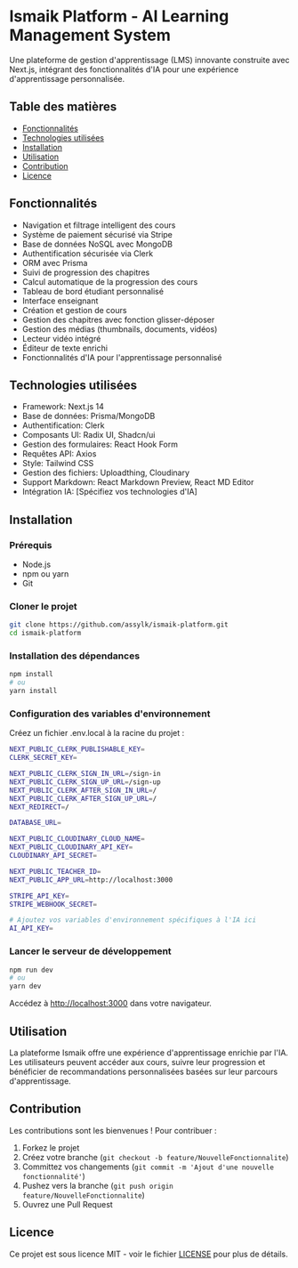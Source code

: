 # Ismaik Platform - AI Learning Management System

Une plateforme de gestion d'apprentissage (LMS) innovante construite avec Next.js, intégrant des fonctionnalités d'IA pour une expérience d'apprentissage personnalisée.

## Table des matières
- [Fonctionnalités](#fonctionnalités)
- [Technologies utilisées](#technologies-utilisées)
- [Installation](#installation)
- [Utilisation](#utilisation)
- [Contribution](#contribution)
- [Licence](#licence)

## Fonctionnalités
- Navigation et filtrage intelligent des cours
- Système de paiement sécurisé via Stripe
- Base de données NoSQL avec MongoDB
- Authentification sécurisée via Clerk
- ORM avec Prisma
- Suivi de progression des chapitres
- Calcul automatique de la progression des cours
- Tableau de bord étudiant personnalisé
- Interface enseignant
- Création et gestion de cours
- Gestion des chapitres avec fonction glisser-déposer
- Gestion des médias (thumbnails, documents, vidéos)
- Lecteur vidéo intégré
- Éditeur de texte enrichi
- Fonctionnalités d'IA pour l'apprentissage personnalisé

## Technologies utilisées
- Framework: Next.js 14
- Base de données: Prisma/MongoDB
- Authentification: Clerk
- Composants UI: Radix UI, Shadcn/ui
- Gestion des formulaires: React Hook Form
- Requêtes API: Axios
- Style: Tailwind CSS
- Gestion des fichiers: Uploadthing, Cloudinary
- Support Markdown: React Markdown Preview, React MD Editor
- Intégration IA: [Spécifiez vos technologies d'IA]

## Installation

### Prérequis
- Node.js
- npm ou yarn
- Git

### Cloner le projet
```bash
git clone https://github.com/assylk/ismaik-platform.git
cd ismaik-platform
```

### Installation des dépendances
```bash
npm install
# ou
yarn install
```

### Configuration des variables d'environnement
Créez un fichier .env.local à la racine du projet :
```bash
NEXT_PUBLIC_CLERK_PUBLISHABLE_KEY=
CLERK_SECRET_KEY=

NEXT_PUBLIC_CLERK_SIGN_IN_URL=/sign-in
NEXT_PUBLIC_CLERK_SIGN_UP_URL=/sign-up
NEXT_PUBLIC_CLERK_AFTER_SIGN_IN_URL=/
NEXT_PUBLIC_CLERK_AFTER_SIGN_UP_URL=/
NEXT_REDIRECT=/

DATABASE_URL=

NEXT_PUBLIC_CLOUDINARY_CLOUD_NAME=
NEXT_PUBLIC_CLOUDINARY_API_KEY=
CLOUDINARY_API_SECRET=

NEXT_PUBLIC_TEACHER_ID=
NEXT_PUBLIC_APP_URL=http://localhost:3000

STRIPE_API_KEY=
STRIPE_WEBHOOK_SECRET=

# Ajoutez vos variables d'environnement spécifiques à l'IA ici
AI_API_KEY=
```

### Lancer le serveur de développement
```bash
npm run dev
# ou
yarn dev
```

Accédez à [http://localhost:3000](http://localhost:3000) dans votre navigateur.

## Utilisation
La plateforme Ismaik offre une expérience d'apprentissage enrichie par l'IA. Les utilisateurs peuvent accéder aux cours, suivre leur progression et bénéficier de recommandations personnalisées basées sur leur parcours d'apprentissage.

## Contribution
Les contributions sont les bienvenues ! Pour contribuer :

1. Forkez le projet
2. Créez votre branche (`git checkout -b feature/NouvelleFonctionnalite`)
3. Committez vos changements (`git commit -m 'Ajout d'une nouvelle fonctionnalité'`)
4. Pushez vers la branche (`git push origin feature/NouvelleFonctionnalite`)
5. Ouvrez une Pull Request

## Licence
Ce projet est sous licence MIT - voir le fichier [LICENSE](LICENSE) pour plus de détails.
